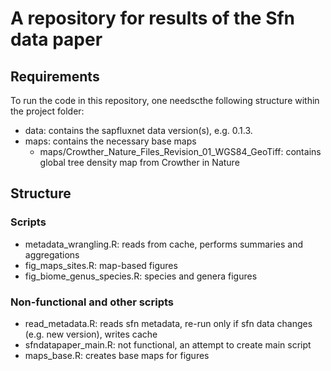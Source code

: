 A repository for results of the Sfn data paper
================

## Requirements

To run the code in this repository, one needscthe following structure
within the project folder:

  - data: contains the sapfluxnet data version(s), e.g. 0.1.3.
  - maps: contains the necessary base maps
      - maps/Crowther\_Nature\_Files\_Revision\_01\_WGS84\_GeoTiff:
        contains global tree density map from Crowther in Nature

## Structure

### Scripts
-  metadata_wrangling.R: reads from cache, performs summaries and aggregations
-  fig_maps_sites.R: map-based figures
-  fig_biome_genus_species.R: species and genera figures

### Non-functional and other scripts
 - read_metadata.R: reads sfn metadata, re-run only if sfn data changes
 (e.g. new version), writes cache
 - sfndatapaper_main.R: not functional, an attempt to create main script
 - maps_base.R:  creates base maps for figures
